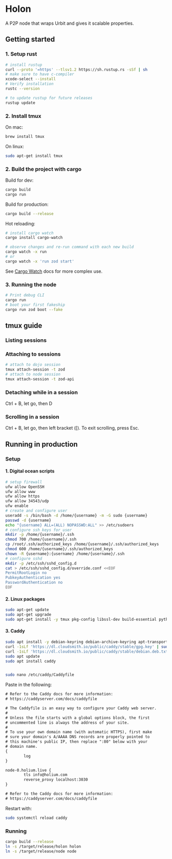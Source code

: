 # Holon

A P2P node that wraps Urbit and gives it scalable properties.

## Getting started

### 1. Setup rust

```zsh
# install rustup
curl --proto '=https' --tlsv1.2 https://sh.rustup.rs -sSf | sh
# make sure to have c-compiler
xcode-select --install
# Verify installation
rustc --version

# to update rustup for future releases
rustup update
```

### 2. Install tmux

On mac:

```zsh
brew install tmux
```

On linux:

```zsh
sudo apt-get install tmux
```

### 2. Build the project with cargo

Build for dev:

```zsh
cargo build
cargo run
```

Build for production:

```zsh
cargo build --release
```

Hot reloading:

```zsh
# install cargo watch
cargo install cargo-watch

# observe changes and re-run command with each new build
cargo watch -x run
# or
cargo watch -x 'run zod start'
```

See [Cargo Watch](https://crates.io/crates/cargo-watch) docs for more complex use.

### 3. Running the node

```zsh
# Print debug CLI
cargo run
# boot your first fakeship
cargo run zod boot --fake
```

## tmux guide

### Listing sessions

### Attaching to sessions

```zsh
# attach to dojo session
tmux attach-session -t zod
# attach to node session
tmux attach-session -t zod-api
```

### Detaching while in a session

Ctrl + B, let go, then D

### Scrolling in a session

Ctrl + B, let go, then left bracket ([).
To exit scrolling, press Esc.

## Running in production

### Setup

#### 1. Digital ocean scripts

```zsh
# setup firewall
ufw allow OpenSSH
ufw allow www
ufw allow https
ufw allow 34543/udp
ufw enable
# create and configure user
useradd -s /bin/bash -d /home/{username} -m -G sudo {username}
passwd -d {username}
echo "{username} ALL=(ALL) NOPASSWD:ALL" >> /etc/sudoers
# configure ssh keys for user
mkdir -p /home/{username}/.ssh
chmod 700 /home/{username}/.ssh
cp /root/.ssh/authorized_keys /home/{username}/.ssh/authorized_keys
chmod 600 /home/{username}/.ssh/authorized_keys
chown -R {username}:{username} /home/{username}/.ssh
# configure sshd
mkdir -p /etc/ssh/sshd_config.d
cat > /etc/ssh/sshd_config.d/override.conf <<EOF
PermitRootLogin no
PubkeyAuthentication yes
PasswordAuthentication no
EOF
```

#### 2. Linux packages

```zsh
sudo apt-get update
sudo apt-get upgrade
sudo apt-get install -y tmux pkg-config libssl-dev build-essential python3-pip
```

#### 3. Caddy

```zsh
sudo apt install -y debian-keyring debian-archive-keyring apt-transport-https
curl -1sLf 'https://dl.cloudsmith.io/public/caddy/stable/gpg.key' | sudo gpg --dearmor -o /usr/share/keyrings/caddy-stable-archive-keyring.gpg
curl -1sLf 'https://dl.cloudsmith.io/public/caddy/stable/debian.deb.txt' | sudo tee /etc/apt/sources.list.d/caddy-stable.list
sudo apt update
sudo apt install caddy


sudo nano /etc/caddy/Caddyfile
```

Paste in the following:

```txt
# Refer to the Caddy docs for more information:
# https://caddyserver.com/docs/caddyfile

# The Caddyfile is an easy way to configure your Caddy web server.
#
# Unless the file starts with a global options block, the first
# uncommented line is always the address of your site.
#
# To use your own domain name (with automatic HTTPS), first make
# sure your domain's A/AAAA DNS records are properly pointed to
# this machine's public IP, then replace ":80" below with your
# domain name.
{
        log
}

node-0.holium.live {
        tls info@holium.com
        reverse_proxy localhost:3030
}

# Refer to the Caddy docs for more information:
# https://caddyserver.com/docs/caddyfile
```

Restart with:

```zsh
sudo systemctl reload caddy
```

### Running

```zsh
cargo build --release
ln -s /target/release/holon holon
ln -s /target/release/node node
```
